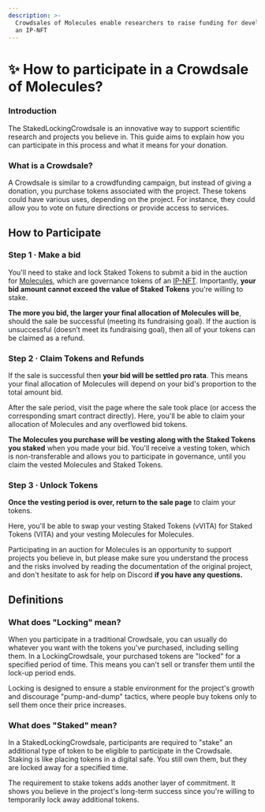 ```yaml
---
description: >-
  Crowdsales of Molecules enable researchers to raise funding for development of
  an IP-NFT
---
```


# ✨ How to participate in a Crowdsale of Molecules?

### Introduction

The StakedLockingCrowdsale is an innovative way to support scientific research and projects you believe in. This guide aims to explain how you can participate in this process and what it means for your donation.

### What is a Crowdsale?

A Crowdsale is similar to a crowdfunding campaign, but instead of giving a donation, you purchase tokens associated with the project. These tokens could have various uses, depending on the project. For instance, they could allow you to vote on future directions or provide access to services.

## How to Participate

### Step 1 · Make a bid

You'll need to stake and lock Staked Tokens to submit a bid in the auction for [Molecules](https://docs.molecule.to/documentation/ip-nft-protocol/what-are-fam), which are governance tokens of an [IP-NFT](https://docs.molecule.to/documentation/ip-nft-protocol/intro-to-ip-nft). Importantly, **your bid amount cannot exceed the value of Staked Tokens** you're willing to stake.

**The more you bid, the larger your final allocation of Molecules will be**, should the sale be successful (meeting its fundraising goal). If the auction is unsuccessful (doesn’t meet its fundraising goal), then all of your tokens can be claimed as a refund.

### Step 2 · Claim Tokens and Refunds

If the sale is successful then **your bid will be settled pro rata**. This means your final allocation of Molecules will depend on your bid's proportion to the total amount bid.

After the sale period, visit the page where the sale took place (or access the corresponding smart contract directly). Here, you'll be able to claim your allocation of Molecules and any overflowed bid tokens.

**The Molecules you purchase will be vesting along with the Staked Tokens you staked** when you made your bid. You'll receive a vesting token, which is non-transferable and allows you to participate in governance, until you claim the vested Molecules and Staked Tokens.

### Step 3 · Unlock Tokens

**Once the vesting period is over, return to the sale page** to claim your tokens.

Here, you'll be able to swap your vesting Staked Tokens (vVITA) for Staked Tokens (VITA) and your vesting Molecules for Molecules.

Participating in an auction for Molecules is an opportunity to support projects you believe in, but please make sure you understand the process and the risks involved by reading the documentation of the original project, and don't hesitate to ask for help on Discord **if you have any questions.**

## Definitions

### What does "Locking" mean?

When you participate in a traditional Crowdsale, you can usually do whatever you want with the tokens you've purchased, including selling them. In a LockingCrowdsale, your purchased tokens are "locked" for a specified period of time. This means you can't sell or transfer them until the lock-up period ends.

Locking is designed to ensure a stable environment for the project's growth and discourage "pump-and-dump" tactics, where people buy tokens only to sell them once their price increases.

### What does "Staked" mean?

In a StakedLockingCrowdsale, participants are required to "stake" an additional type of token to be eligible to participate in the Crowdsale. Staking is like placing tokens in a digital safe. You still own them, but they are locked away for a specified time.

The requirement to stake tokens adds another layer of commitment. It shows you believe in the project's long-term success since you're willing to temporarily lock away additional tokens.
